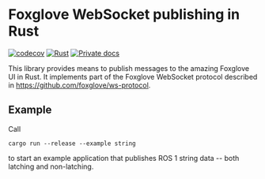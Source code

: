 # Foxglove WebSocket publishing in Rust

[![codecov](https://codecov.io/gh/dmweis/foxglove-ws/branch/main/graph/badge.svg)](https://codecov.io/gh/dmweis/foxglove-ws)
[![Rust](https://github.com/dmweis/foxglove-ws/workflows/Rust/badge.svg)](https://github.com/dmweis/foxglove-ws/actions)
[![Private docs](https://github.com/dmweis/foxglove-ws/workflows/Deploy%20Docs%20to%20GitHub%20Pages/badge.svg)](https://davidweis.dev/foxglove-ws/foxglove_ws/index.html)

This library provides means to publish messages to the amazing Foxglove UI in
Rust. It implements part of the Foxglove WebSocket protocol described in
<https://github.com/foxglove/ws-protocol>.

## Example

Call

```shell
cargo run --release --example string
```

to start an example application that publishes ROS 1 string data -- both
latching and non-latching.
